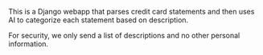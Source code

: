 This is a Django webapp that parses credit card statements and then uses AI to categorize each statement based on description.

For security, we only send a list of descriptions and no other personal information.

